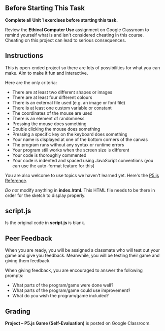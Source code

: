 ## Before Starting This Task

**Complete all Unit 1 exercises before starting this task.**

Review the **Ethical Computer Use** assignment on Google Classroom to remind yourself what is and isn't considered cheating in this course. Cheating on this project can lead to serious consequences.

## Instructions

This is open-ended project so there are lots of possibilities for what you can make. Aim to make it fun and interactive.

Here are the only criteria:
* There are at least two different shapes or images
* There are at least four different colours
* There is an external file used (e.g. an image or font file)
* There is at least one custom variable or constant
* The coordinates of the mouse are used
* There is an element of randomness
* Pressing the mouse does something
* Double clicking the mouse does something
* Pressing a specific key on the keyboard does something
* Your name is displayed at one of the bottom corners of the canvas
* The program runs without any syntax or runtime errors
* Your program still works when the screen size is different
* Your code is thoroughly commented
* Your code is indented and spaced using JavaScript conventions (you can use the auto-format feature for this)

You are also welcome to use topics we haven't learned yet. Here's the [P5.js Reference](https://p5js.org/reference/).

*Do not* modify anything in **index.html**. This HTML file needs to be there in order for the sketch to display properly.

## script.js

Is the original code in **script.js** is blank.

## Peer Feedback

When you are ready, you will be assigned a classmate who will test out your game and give you feedback. Meanwhile, you will be testing their game and giving them feedback. 

When giving feedback, you are encouraged to answer the following prompts:

* What parts of the program/game were done well?
* What parts of the program/game could use improvement?
* What do you wish the program/game included?

## Grading

**Project – P5.js Game (Self-Evaluation)** is posted on Google Classroom.
